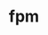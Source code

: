 ---
title: "fpm"
layout: cache
categories: [package, develop]
meta: {"compilers": ["gcc@=11.4.0"], "num_specs": 3, "num_specs_by_stack": {"e4s": 3, "root": 3}, "oss": ["ubuntu22.04"], "platforms": ["linux"], "stacks": ["e4s", "root"], "targets": ["x86_64_v3"], "versions": ["0.10.0"]}
spec_details: [{"compiler": "gcc@=11.4.0", "hash": "eahmd6x6mfm35wpkcuabdsqnurl2vegp", "os": "ubuntu22.04", "platform": "linux", "size": "-", "stacks": ["e4s", "root"], "target": "x86_64_v3", "variants": ["build_system=generic", "+openmp"], "versions": ["0.10.0"]}, {"compiler": "gcc@=11.4.0", "hash": "fgfqzszpbueeahrpplzkvx57apnmlw6q", "os": "ubuntu22.04", "platform": "linux", "size": "-", "stacks": ["e4s", "root"], "target": "x86_64_v3", "variants": ["build_system=generic", "+openmp"], "versions": ["0.10.0"]}, {"compiler": "gcc@=11.4.0", "hash": "ofl37ftkqhhsa5ewhpbnxivvlv5nhdpo", "os": "ubuntu22.04", "platform": "linux", "size": "-", "stacks": ["e4s", "root"], "target": "x86_64_v3", "variants": ["build_system=generic", "+openmp"], "versions": ["0.10.0"]}]
---